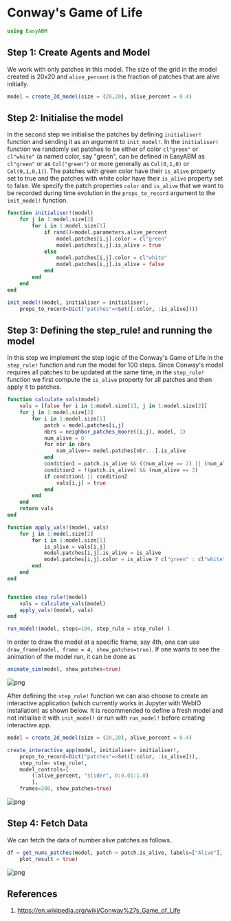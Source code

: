
# Conway's Game of Life

```julia
using EasyABM
```

## Step 1: Create Agents and Model

We work with only patches in this model. The size of the 
grid in the model created is 20x20 and `alive_percent` is the fraction of patches that are alive initially.

```julia
model = create_2d_model(size = (20,20), alive_percent = 0.4)
```

## Step 2: Initialise the model

In the second step we initialise the patches by defining `initialiser!` function and sending it as an argument to `init_model!`. In the `initialiser!` function we randomly set patches to be either of color `cl"green"` or `cl"white"` (a named color, say "green", can be defined in EasyABM as `cl"green"` or as `Col("green")` or more generally as `Col(0,1,0)` or `Col(0,1,0,1)`). The patches with green color have their `is_alive` property set to true and the patches with white color have their `is_alive` property set to false. We specify the patch properties `color` and `is_alive` that we want to be recorded during time evolution in the `props_to_record` argument to the `init_model!` function.

```julia
function initialiser!(model)
    for j in 1:model.size[2]
        for i in 1:model.size[1]
            if rand()<model.parameters.alive_percent
                model.patches[i,j].color = cl"green"
                model.patches[i,j].is_alive = true
            else
                model.patches[i,j].color = cl"white"
                model.patches[i,j].is_alive = false
            end
        end
    end
end

init_model!(model, initialiser = initialiser!, 
    props_to_record=Dict("patches"=>Set([:color, :is_alive])))
```

## Step 3: Defining the step_rule! and running the model

In this step we implement the step logic of the Conway's Game of Life in the `step_rule!` function and run the model for 100 steps. 
Since Conway's model requires all patches to be updated at the same time, in the `step_rule!` function we first compute the `is_alive` 
property for all patches and then apply it to patches.


```julia
function calculate_vals(model)
    vals = [false for i in 1:model.size[1], j in 1:model.size[2]]
    for j in 1:model.size[2]
        for i in 1:model.size[1]
            patch = model.patches[i,j]
            nbrs = neighbor_patches_moore((i,j), model, 1)
            num_alive = 0
            for nbr in nbrs
                num_alive+= model.patches[nbr...].is_alive
            end
            condition1 = patch.is_alive && ((num_alive == 2) || (num_alive == 3))
            condition2 = !(patch.is_alive) && (num_alive == 3)
            if condition1 || condition2
                vals[i,j] = true
            end
        end
    end
    return vals
end

function apply_vals!(model, vals)
    for j in 1:model.size[2]
        for i in 1:model.size[1]
            is_alive = vals[i,j]
            model.patches[i,j].is_alive = is_alive
            model.patches[i,j].color = is_alive ? cl"green" : cl"white"
        end
    end       
end


function step_rule!(model)
    vals = calculate_vals(model)
    apply_vals!(model, vals)
end

run_model!(model, steps=100, step_rule = step_rule! )
```

In order to draw the model at a specific frame, say 4th, one can use `draw_frame(model, frame = 4, show_patches=true)`. If one wants to see the animation of the model run, it can be done as 

```julia
animate_sim(model, show_patches=true)
```

![png](assets/CGOL/CGOLAnim1.png)


After defining the `step_rule!` function we can also choose to create an interactive application (which currently works in Jupyter with WebIO installation) as shown below. It is recommended to define a fresh model and not initialise it with `init_model!` or run with `run_model!` before creating interactive app. 

```julia
model = create_2d_model(size = (20,20), alive_percent = 0.4)

create_interactive_app(model, initialiser= initialiser!,
    props_to_record=Dict("patches"=>Set([:color, :is_alive])),
    step_rule= step_rule!,
    model_controls=[
        (:alive_percent, "slider", 0:0.01:1.0)
        ], 
    frames=200, show_patches=true) 
```

![png](assets/CGOL/CGOLIntApp.png)




## Step 4: Fetch Data 

We can fetch the data of number alive patches as follows. 

```julia
df = get_nums_patches(model, patch-> patch.is_alive, labels=["Alive"], 
    plot_result = true)
```

![png](assets/CGOL/CGOLPlot1.png)


## References 
1) https://en.wikipedia.org/wiki/Conway%27s_Game_of_Life


